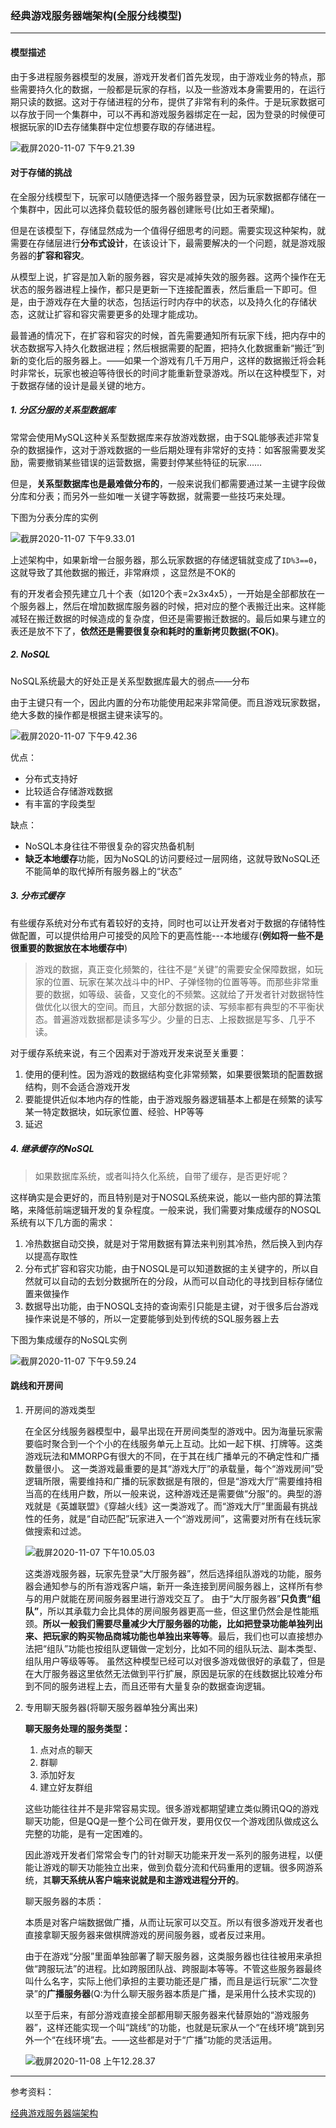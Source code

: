 ### 经典游戏服务器端架构(全服分线模型)

---

#### 模型描述

由于多进程服务器模型的发展，游戏开发者们首先发现，由于游戏业务的特点，那些需要持久化的数据，一般都是玩家的存档，以及一些游戏本身需要用的，在运行期只读的数据。这对于存储进程的分布，提供了非常有利的条件。于是玩家数据可以存放于同一个集群中，可以不再和游戏服务器绑定在一起，因为登录的时候便可根据玩家的ID去存储集群中定位想要存取的存储进程。

![截屏2020-11-07 下午9.21.39](https://tva1.sinaimg.cn/large/0081Kckwgy1gkgxc37htuj318s0q0aev.jpg)

#### 对于存储的挑战

在全服分线模型下，玩家可以随便选择一个服务器登录，因为玩家数据都存储在一个集群中，因此可以选择负载较低的服务器创建账号(比如王者荣耀)。

但是在该模型下，存储显然成为一个值得仔细思考的问题。需要实现这种架构，就需要在存储层进行**分布式设计**，在该设计下，最需要解决的一个问题，就是游戏服务器的**扩容和容灾**。

从模型上说，扩容是加入新的服务器，容灾是减掉失效的服务器。这两个操作在无状态的服务器进程上操作，都只是更新一下连接配置表，然后重启一下即可。但是，由于游戏存在大量的状态，包括运行时内存中的状态，以及持久化的存储状态，这就让扩容和容灾需要更多的处理才能成功。

最普通的情况下，在扩容和容灾的时候，首先需要通知所有玩家下线，把内存中的状态数据写入持久化数据进程；然后根据需要的配置，把持久化数据重新“搬迁”到新的变化后的服务器上。——如果一个游戏有几千万用户，这样的数据搬迁将会耗时非常长，玩家也被迫等待很长的时间才能重新登录游戏。所以在这种模型下，对于数据存储的设计是最关键的地方。

##### 1. 分区分服的关系型数据库

常常会使用MySQL这种关系型数据库来存放游戏数据，由于SQL能够表述非常复杂的数据操作，这对于游戏数据的一些后期处理有非常好的支持：如客服需要发奖励，需要撤销某些错误的运营数据，需要封停某些特征的玩家……

但是，**关系型数据库也是最难做分布的**，一般来说我们都需要通过某一主键字段做分库和分表；而另外一些如唯一关键字等数据，就需要一些技巧来处理。

下图为分表分库的实例

![截屏2020-11-07 下午9.33.01](https://tva1.sinaimg.cn/large/0081Kckwgy1gkgxnxefafj31e60kqdjw.jpg)

上述架构中，如果新增一台服务器，那么玩家数据的存储逻辑就变成了`ID%3==0`，这就导致了其他数据的搬迁，非常麻烦 ，这显然是不OK的

有的开发者会预先建立几十个表（如120个表=2x3x4x5），一开始是全部都放在一个服务器上，然后在增加数据库服务器的时候，把对应的整个表搬迁出来。这样能减轻在搬迁数据的时候造成的复杂度，但还是需要搬迁数据的。最后如果与建立的表还是放不下了，**依然还是需要很复杂和耗时的重新拷贝数据(不OK)**。

##### 2. NoSQL

NoSQL系统最大的好处正是关系型数据库最大的弱点——分布

由于主键只有一个，因此内置的分布功能使用起来非常简便。而且游戏玩家数据，绝大多数的操作都是根据主键来读写的。

![截屏2020-11-07 下午9.42.36](https://tva1.sinaimg.cn/large/0081Kckwgy1gkgxxw1oy2j31f00hy42q.jpg)

优点： 

- 分布式支持好
- 比较适合存储游戏数据
- 有丰富的字段类型

缺点：

- NoSQL本身往往不带很复杂的容灾热备机制
- **缺乏本地缓存**功能，因为NoSQL的访问要经过一层网络，这就导致NoSQL还不能简单的取代掉所有服务器上的“状态”

##### 3. 分布式缓存

有些缓存系统对分布式有着较好的支持，同时也可以让开发者对于数据的存储特性做配置，可以提供给用户可接受的风险下的更高性能---本地缓存(**例如将一些不是很重要的数据放在本地缓存中**)

> 游戏的数据，真正变化频繁的，往往不是“关键”的需要安全保障数据，如玩家的位置、玩家在某次战斗中的HP、子弹怪物的位置等等。而那些非常重要的数据，如等级、装备，又变化的不频繁。这就给了开发者针对数据特性做优化以很大的空间。而且，大部分数据的读、写频率都有典型的不平衡状态。普遍游戏数据都是读多写少。少量的日志、上报数据是写多、几乎不读。

对于缓存系统来说，有三个因素对于游戏开发来说至关重要：

1. 使用的便利性。因为游戏的数据结构变化非常频繁，如果要很繁琐的配置数据结构，则不会适合游戏开发
2. 要能提供近似本地内存的性能，由于游戏服务器逻辑基本上都是在频繁的读写某一特定数据块，如玩家位置、经验、HP等等
3. 延迟

##### 4. 继承缓存的NoSQL

> 如果数据库系统，或者叫持久化系统，自带了缓存，是否更好呢？

这样确实是会更好的，而且特别是对于NOSQL系统来说，能以一些内部的算法策略，来降低前端逻辑开发的复杂程度。一般来说，我们需要对集成缓存的NOSQL系统有以下几方面的需求：

1. 冷热数据自动交换，就是对于常用数据有算法来判别其冷热，然后换入到内存以提高存取性
2. 分布式扩容和容灾功能，由于NOSQL是可以知道数据的主关键字的，所以自然就可以自动的去划分数据所在的分段，从而可以自动化的寻找到目标存储位置来做操作
3. 数据导出功能，由于NOSQL支持的查询索引只能是主键，对于很多后台游戏操作来说是不够的，所以一定要能够到处到传统的SQL服务器上去

下图为集成缓存的NoSQL实例

![截屏2020-11-07 下午9.59.24](https://tva1.sinaimg.cn/large/0081Kckwgy1gkgyfd2lrrj31fy0jqwod.jpg)

#### 跳线和开房间

1. 开房间的游戏类型

   在全区分线服务器模型中，最早出现在开房间类型的游戏中。因为海量玩家需要临时聚合到一个个小的在线服务单元上互动。比如一起下棋、打牌等。这类游戏玩法和MMORPG有很大的不同，在于其在线广播单元的不确定性和广播数量很小。
       这一类游戏最重要的是其“游戏大厅”的承载量，每个“游戏房间”受逻辑所限，需要维持和广播的玩家数据是有限的，但是“游戏大厅”需要维持相当高的在线用户数，所以一般来说，这种游戏还是需要做“分服”的。典型的游戏就是《英雄联盟》《穿越火线》这一类游戏了。而“游戏大厅”里面最有挑战性的任务，就是“自动匹配”玩家进入一个“游戏房间”，这需要对所有在线玩家做搜索和过滤。

   ![截屏2020-11-07 下午10.05.03](https://tva1.sinaimg.cn/large/0081Kckwgy1gkgyla3eqdj31fq0rcgvy.jpg)

   这类游戏服务器，玩家先登录“大厅服务器”，然后选择组队游戏的功能，服务器会通知参与的所有游戏客户端，新开一条连接到房间服务器上，这样所有参与的用户就能在房间服务器里进行游戏交互了。
       由于“大厅服务器”**只负责“组队”**，所以其承载力会比具体的房间服务器更高一些，但这里仍然会是性能瓶颈。**所以一般我们需要尽量减少大厅服务器的功能，比如把登录功能单独列出来、把玩家的购买物品商城功能也单独出来等等**。最后，我们也可以直接想办法把“组队”功能也按组队逻辑做一定划分，比如不同的组队玩法、副本类型、组队用户等级等等。
       虽然这种模型已经可以对很多游戏做很好的承载了，但是在大厅服务器这里依然无法做到平行扩展，原因是玩家的在线数据比较难分布到不同的服务进程上去，而且还带有大量复杂的数据查询逻辑。

2. 专用聊天服务器(将聊天服务器单独分离出来)

   **聊天服务处理的服务类型：**

   1. 点对点的聊天
   2. 群聊
   3. 添加好友
   4. 建立好友群组

   这些功能往往并不是非常容易实现。很多游戏都期望建立类似腾讯QQ的游戏聊天功能，但是QQ是一整个公司在做开发，要用仅仅一个游戏团队做成这么完整的功能，是有一定困难的。

   因此游戏开发者们常常会专门的针对聊天功能来开发一系列的服务进程，以便能让游戏的聊天功能独立出来，做到负载分流和代码重用的逻辑。很多网游系统，其**聊天系统从客户端来说就是和主游戏进程分开的**。

   聊天服务器的本质：

   本质是对客户端数据做广播，从而让玩家可以交互。所以有很多游戏开发者也直接拿聊天服务器来做棋牌游戏的房间服务器，或者反过来用。

   由于在游戏“分服”里面单独部署了聊天服务器，这类服务器也往往被用来承担做“跨服玩法”的进程。比如跨服团队战、跨服副本等等。不管这些服务器最终叫什么名字，实际上他们承担的主要功能还是广播，而且是运行玩家“二次登录”的**广播服务器**(Q:为什么聊天服务器本质是广播，是采用什么技术实现的)

   以至于后来，有部分游戏直接全部都用聊天服务器来代替原始的“游戏服务器”，这样还能实现一个叫“跳线”的功能，也就是玩家从一个“在线环境”跳到另外一个“在线环境”去。——这些都是对于“广播”功能的灵活运用。

   ![截屏2020-11-08 上午12.28.37](https://tva1.sinaimg.cn/large/0081Kckwgy1gkh2qmfctzj31ei0k0wm6.jpg)

---

参考资料：

[经典游戏服务器端架构](https://www.javazhiyin.com/11436.html)